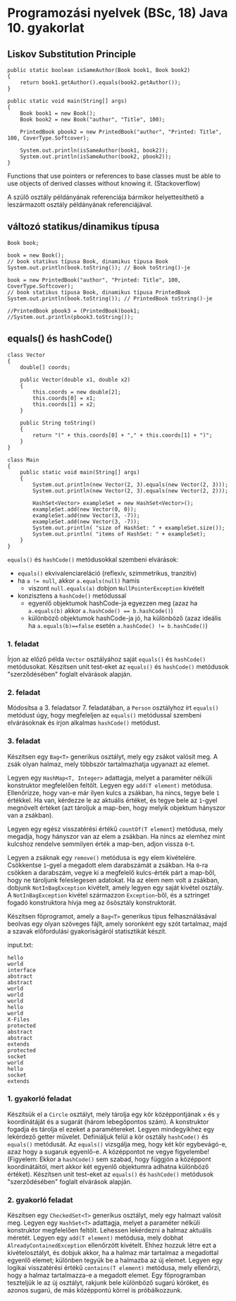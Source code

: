 # Programozási nyelvek (BSc, 18) Java 10. gyakorlat



## Liskov Substitution Principle

~~~{.java}
public static boolean isSameAuthor(Book book1, Book book2)
{
    return book1.getAuthor().equals(book2.getAuthor());
}

public static void main(String[] args)
{
    Book book1 = new Book();
    Book book2 = new Book("author", "Title", 100);

    PrintedBook pbook2 = new PrintedBook("author", "Printed: Title", 100, CoverType.Softcover);

    System.out.println(isSameAuthor(book1, book2));
    System.out.println(isSameAuthor(book2, pbook2));
}
~~~

Functions that use pointers or references to base classes must be able to use objects of derived classes without knowing it. (Stackoverflow)

A szülő osztály példányának referenciája bármikor helyettesíthető a leszármazott osztály példányának referenciájával.

## változó statikus/dinamikus típusa

~~~{.java}
Book book;

book = new Book();
// book statikus típusa Book, dinamikus típusa Book
System.out.println(book.toString()); // Book toString()-je

book = new PrintedBook("author", "Printed: Title", 100, CoverType.Softcover);
// book statikus típusa Book, dinamikus típusa PrintedBook
System.out.println(book.toString()); // PrintedBook toString()-je

//PrintedBook pbook3 = (PrintedBook)book1;
//System.out.println(pbook3.toString());
~~~

## equals() és hashCode()

~~~{.java}
class Vector
{
    double[] coords;

    public Vector(double x1, double x2)
    {
        this.coords = new double[2];
        this.coords[0] = x1;
        this.coords[1] = x2;
    }

    public String toString()
    {
        return "(" + this.coords[0] + "," + this.coords[1] + ")";
    }
}
~~~

~~~{.java}
class Main
{
    public static void main(String[] args)
    {
        System.out.println(new Vector(2, 3).equals(new Vector(2, 3)));
        System.out.println(new Vector(2, 3).equals(new Vector(2, 2)));

        HashSet<Vector> exampleSet = new HashSet<Vector>();
        exampleSet.add(new Vector(0, 0));
        exampleSet.add(new Vector(3, -7));
        exampleSet.add(new Vector(3, -7));
        System.out.println( "size of HashSet: " + exampleSet.size());
        System.out.println( "items of HashSet: " + exampleSet);
    }
}
~~~

`equals()` és `hashCode()` metódusokkal szembeni elvárások:

- `equals()` ekvivalenciareláció (reflexív, szimmetrikus, tranzitív)
- ha `a != null`, akkor `a.equals(null)` hamis
    - viszont `null.equals(a)` dobjon `NullPointerException` kivételt
- konzisztens a `hashCode()` metódussal
    - egyenlő objektumok hashCode-ja egyezzen meg
      (azaz ha `a.equals(b)` akkor `a.hashCode() == b.hashCode()`)
    - különböző objektumok hashCode-ja jó, ha különböző
      (azaz ideális ha `a.equals(b)==false` esetén `a.hashCode() != b.hashCode()`)

### 1. feladat

Írjon az előző példa `Vector` osztályához saját `equals()` és `hashCode()` metódusokat. Készítsen unit test-eket az `equals()` és `hashCode()` metódusok "szerződésében" foglalt elvárások alapján.

### 2. feladat

Módosítsa a 3. feladatsor 7. feladatában, a `Person` osztályhoz írt `equals()` metódust úgy, hogy megfeleljen az `equals()` metódussal szembeni elvárásoknak és írjon alkalmas `hashCode()` metódust.

### 3. feladat

Készítsen egy `Bag<T>` generikus osztályt, mely egy zsákot valósít meg. A zsák olyan halmaz, mely többször tartalmazhatja ugyanazt az elemet.

Legyen egy `HashMap<T, Integer>` adattagja, melyet a paraméter nélküli
konstruktor megfelelően feltölt. Legyen egy `add(T element)` metódusa. Ellenőrizze, hogy van-e már ilyen kulcs a zsákban, ha nincs, tegye bele `1` értékkel. Ha van, kérdezze le az aktuális értéket, és tegye bele az `1`-gyel megnövelt értéket (azt tároljuk a map-ben, hogy melyik objektum hányszor van a zsákban).

Legyen egy egész visszatérési értékű `countOf(T element`) metódusa, mely megadja, hogy hányszor van az elem a zsákban. Ha nincs az elemhez mint kulcshoz rendelve semmilyen érték a map-ben, adjon vissza `0`-t.

Legyen a zsáknak egy `remove()` metódusa is egy elem kivételére. Csökkentse `1`-gyel a megadott elem darabszámát a zsákban. Ha `0`-ra csökken a darabszám, vegye ki a megfelelő kulcs-érték párt a map-ből, hogy ne tároljunk feleslegesen adatokat. Ha az elem nem volt a zsákban, dobjunk `NotInBagException` kivételt, amely legyen egy saját kivétel osztály. A `NotInBagException` kivétel származzon `Exception`-ből, és a sztringet fogadó konstruktora hívja meg az ősösztály konstruktorát.

Készítsen főprogramot, amely a `Bag<T>` generikus típus felhasználásával beolvas egy olyan szöveges fájlt, amely soronként egy szót tartalmaz, majd a szavak előfordulási gyakoriságáról statisztikát készít.

input.txt:

```
hello
world
interface
abstract
abstract
world
world
world
hello
world
X-Files
protected
abstract
abstract
extends
protected
socket
world
hello
socket
extends
```

### 1. gyakorló feladat

Készítsük el a `Circle` osztályt, mely tárolja egy kör középpontjának `x` és `y` koordinátáját és a sugarát (három lebegőpontos szám). A konstruktor fogadja és tárolja el ezeket a paramétereket. Legyen mindegyikhez egy lekérdező getter művelet. Definiáljuk felül a kör osztály `hashCode()` és `equals()` metódusát. Az `equals()` vizsgálja meg, hogy két kör egybevágó-e, azaz hogy a sugaruk egyenlő-e. A középpontot ne vegye figyelembe! (Figyelem: Ekkor a `hashCode()` sem szabad, hogy függjön a középpont koordinátáitól, mert akkor két egyenlő objektumra adhatna különböző értéket). Készítsen unit test-eket az `equals()` és `hashCode()` metódusok "szerződésében" foglalt elvárások alapján.

### 2. gyakorló feladat

Készítsen egy `CheckedSet<T>` generikus osztályt, mely egy halmazt valósít meg. Legyen egy `HashSet<T>` adattagja, melyet a paraméter nélküli konstruktor megfelelően feltölt. Lehessen lekérdezni a halmaz aktuális méretét. Legyen egy `add(T element)` metódusa, mely dobhat `AlreadyContainedException` ellenőrzött kivételt. Ehhez hozzuk létre ezt a kivételosztályt, és dobjuk akkor, ha a halmaz már tartalmaz a megadottal egyenlő elemet; különben tegyük be a halmazba az új elemet. Legyen egy logikai visszatérési értékű `contains(T element)` metódusa, mely ellenőrzi, hogy a halmaz tartalmazza-e a megadott elemet. Egy főprogramban teszteljük le az új osztályt, rakjunk bele különböző sugarú köröket, és azonos sugarú, de más középpontú körrel is próbálkozzunk.

